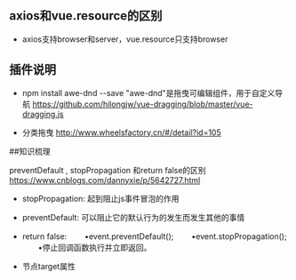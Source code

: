 ## axios和vue.resource的区别

* axios支持browser和server，vue.resource只支持browser


## 插件说明

* npm install awe-dnd --save  "awe-dnd"是拖曳可编辑组件，用于自定义导航
https://github.com/hilongjw/vue-dragging/blob/master/vue-dragging.js

* 分类拖曳
http://www.wheelsfactory.cn/#/detail?id=105


##知识梳理

preventDefault , stopPropagation 和return false的区别
https://www.cnblogs.com/dannyxie/p/5642727.html
* stopPropagation:  起到阻止js事件冒泡的作用
* preventDefault:  可以阻止它的默认行为的发生而发生其他的事情
* return false:
　　•event.preventDefault();
　　•event.stopPropagation();
　　•停止回调函数执行并立即返回。

* 节点target属性





